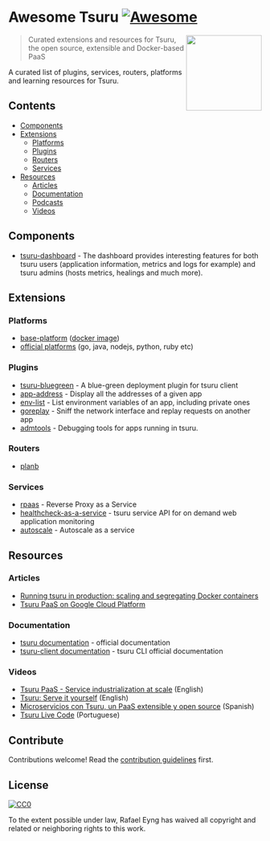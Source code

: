 # Awesome Tsuru [![Awesome](https://awesome.re/badge.svg)](https://awesome.re)

[<img src="./tsuru.png" align="right" width="150">](https://tsuru.io/)

> Curated extensions and resources for Tsuru, the open source, extensible and Docker-based PaaS

A curated list of plugins, services, routers, platforms and learning resources for Tsuru.


## Contents

- [Components](#components)
- [Extensions](#extensions)
  - [Platforms](#platforms)
  - [Plugins](#plugins)
  - [Routers](#routers)
  - [Services](#services)
- [Resources](#resources)
  - [Articles](#articles)
  - [Documentation](#documentation)
  - [Podcasts](#podcasts)
  - [Videos](#videos)


## Components

- [tsuru-dashboard](https://github.com/tsuru/tsuru-dashboard) - The dashboard provides interesting features for both tsuru users (application information, metrics and logs for example) and tsuru admins (hosts metrics, healings and much more).


## Extensions

### Platforms

- [base-platform](https://github.com/tsuru/base-platform) ([docker image](https://hub.docker.com/r/tsuru/base-platform/))
- [official platforms](https://github.com/tsuru/platforms) (go, java, nodejs, python, ruby etc)

### Plugins

- [tsuru-bluegreen](https://github.com/emerleite/tsuru-bluegreen) - A blue-green deployment plugin for tsuru client
- [app-address](https://github.com/scorphus/tsuru-plugins/blob/master/app-address) - Display all the addresses of a given app
- [env-list](https://github.com/scorphus/tsuru-plugins/blob/master/env-list) - List environment variables of an app, including private ones
- [goreplay](https://github.com/scorphus/tsuru-plugins/blob/master/goreplay) - Sniff the network interface and replay requests on another app
- [admtools](https://github.com/tsuru/admtools) - Debugging tools for apps running in tsuru.

### Routers

- [planb](https://github.com/tsuru/planb)

### Services

- [rpaas](https://github.com/tsuru/rpaas) - Reverse Proxy as a Service
- [healthcheck-as-a-service](https://github.com/tsuru/healthcheck-as-a-service) - tsuru service API for on demand web application monitoring
- [autoscale](https://github.com/tsuru/tsuru-autoscale) - Autoscale as a service


## Resources

### Articles

- [Running tsuru in production: scaling and segregating Docker containers](https://blog.tsuru.io/running-tsuru-in-production-scaling-and-segregating-docker-containers-d55f99c1603e)
- [Tsuru PaaS on Google Cloud Platform](https://blog.tsuru.io/tsuru-paas-on-google-cloud-platform-21640abb4386)

### Documentation

- [tsuru documentation](https://docs.tsuru.io/stable/) - official documentation
- [tsuru-client documentation](https://tsuru-client.readthedocs.io/en/latest/) - tsuru CLI official documentation

### Videos

- [Tsuru PaaS - Service industrialization at scale](https://www.youtube.com/watch?v=GiMsS0vGmn4) (English)
- [Tsuru: Serve it yourself](https://www.youtube.com/watch?v=jBRjb6-DIsA&t) (English)
- [Microservicios con Tsuru, un PaaS extensible y open source](https://www.youtube.com/watch?v=ZLHptOpWw2I) (Spanish)
- [Tsuru Live Code](https://www.youtube.com/watch?v=dC79RpifEQI) (Portuguese)


## Contribute

Contributions welcome! Read the [contribution guidelines](contributing.md) first.


## License

[![CC0](http://mirrors.creativecommons.org/presskit/buttons/88x31/svg/cc-zero.svg)](http://creativecommons.org/publicdomain/zero/1.0)

To the extent possible under law, Rafael Eyng has waived all copyright and
related or neighboring rights to this work.
